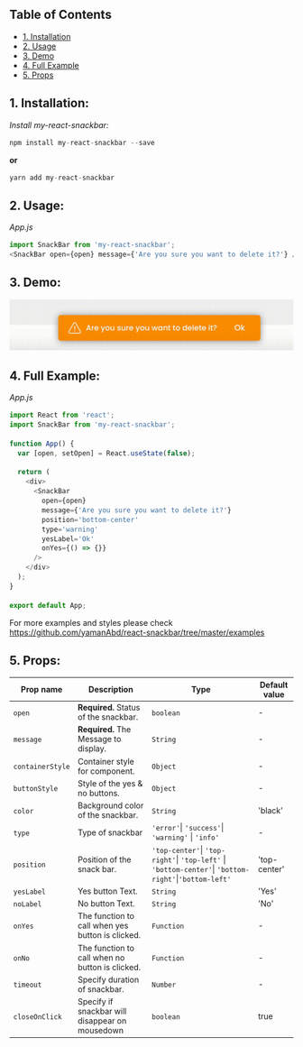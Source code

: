 ## Table of Contents

- [1. Installation](#1-installation)
- [2. Usage](#2-usage)
- [3. Demo](#3-demo)
- [4. Full Example](#4-full-example)
- [5. Props](#5-props)

## 1. Installation:

_Install my-react-snackbar:_

```js
npm install my-react-snackbar --save
```

**or**

```js
yarn add my-react-snackbar
```

## 2. Usage:

_App.js_

```js
import SnackBar from 'my-react-snackbar';
<SnackBar open={open} message={'Are you sure you want to delete it?'} />;
```

## 3. Demo:

<img src="https://raw.githubusercontent.com/yamanAbd/react-snackbar/master/demo/react-snackbar.gif" alt="Snackbar demo">

## 4. Full Example:

_App.js_

```js
import React from 'react';
import SnackBar from 'my-react-snackbar';

function App() {
  var [open, setOpen] = React.useState(false);

  return (
    <div>
      <SnackBar
        open={open}
        message={'Are you sure you want to delete it?'}
        position='bottom-center'
        type='warning'
        yesLabel='Ok'
        onYes={() => {}}
      />
    </div>
  );
}

export default App;
```

For more examples and styles please check https://github.com/yamanAbd/react-snackbar/tree/master/examples

## 5. Props:

| Prop name        | Description                                      | Type                                                                                                   | Default value |
| ---------------- | ------------------------------------------------ | ------------------------------------------------------------------------------------------------------ | ------------- |
| `open`           | **Required.** Status of the snackbar.            | `boolean`                                                                                              | -             |
| `message`        | **Required.** The Message to display.            | `String`                                                                                               | -             |
| `containerStyle` | Container style for component.                   | `Object`                                                                                               | -             |
| `buttonStyle`    | Style of the yes & no buttons.                   | `Object`                                                                                               | -             |
| `color`          | Background color of the snackbar.                | `String`                                                                                               | 'black'       |
| `type`           | Type of snackbar                                 | `'error'`\| `'success'`\| `'warning'` \| `'info'`                                                      | -             |
| `position`       | Position of the snack bar.                       | `'top-center'`\| `'top-right'`\| `'top-left'` \| `'bottom-center'`\| `'bottom-right'`\|`'bottom-left'` | 'top-center'  |
| `yesLabel`       | Yes button Text.                                 | `String`                                                                                               | 'Yes'         |
| `noLabel`        | No button Text.                                  | `String`                                                                                               | 'No'          |
| `onYes`          | The function to call when yes button is clicked. | `Function`                                                                                             | -             |
| `onNo`           | The function to call when no button is clicked.  | `Function`                                                                                             | -             |
| `timeout`        | Specify duration of snackbar.                    | `Number`                                                                                               | -             |
| `closeOnClick`   | Specify if snackbar will disappear on mousedown  | `boolean`                                                                                              | true          |
